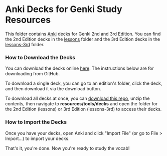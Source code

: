 # Anki Decks for Genki Study Resources
This folder contains [Anki](https://apps.ankiweb.net/) decks for Genki 2nd and 3rd Edition. You can find the 2nd Edition decks in the [lessons](lessons/) folder and the 3rd Edition decks in the [lessons-3rd](lessons-3rd/) folder.


### How to Download the Decks

You can download the decks online [here](https://cis-softwaredesign-s21.github.io/pro-04-study-resources/help/anki-decks/). The instructions below are for downloading from GitHub.

To download a single deck, you can go to an edition's folder, click the deck, and then download it via the download button. 

To download all decks at once, you can [download this repo](https://github.com/CIS-SoftwareDesign-S21/pro-04-study-resources/archive/master.zip), unzip the contents, then navigate to **resources/tools/decks** and open the folder for the 2nd Edition (lessons) or 3rd Edition (lessons-3rd) to access their decks.


### How to Import the Decks
Once you have your decks, open Anki and click "Import File" (or go to File > Import...) to import your decks. 

That's it, you're done. Now you're ready to study the vocab!
